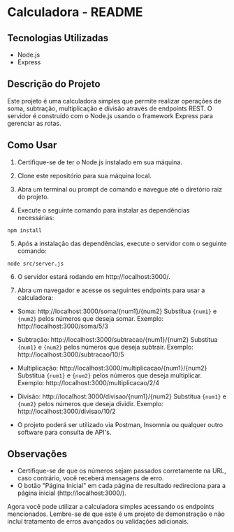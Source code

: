 # Calculadora - README

## Tecnologias Utilizadas

- Node.js
- Express

## Descrição do Projeto

Este projeto é uma calculadora simples que permite realizar operações de soma, subtração, multiplicação e divisão através de endpoints REST. O servidor é construído com o Node.js usando o framework Express para gerenciar as rotas.

## Como Usar

1. Certifique-se de ter o Node.js instalado em sua máquina.

2. Clone este repositório para sua máquina local.

3. Abra um terminal ou prompt de comando e navegue até o diretório raiz do projeto.

4. Execute o seguinte comando para instalar as dependências necessárias:

```
npm install
```

5. Após a instalação das dependências, execute o servidor com o seguinte comando:

```
node src/server.js
```

6. O servidor estará rodando em http://localhost:3000/.

7. Abra um navegador e acesse os seguintes endpoints para usar a calculadora:

- Soma: http://localhost:3000/soma/{num1}/{num2}
  Substitua `{num1}` e `{num2}` pelos números que deseja somar.
  Exemplo: http://localhost:3000/soma/5/3

- Subtração: http://localhost:3000/subtracao/{num1}/{num2}
  Substitua `{num1}` e `{num2}` pelos números que deseja subtrair.
  Exemplo: http://localhost:3000/subtracao/10/5

- Multiplicação: http://localhost:3000/multiplicacao/{num1}/{num2}
  Substitua `{num1}` e `{num2}` pelos números que deseja multiplicar.
  Exemplo: http://localhost:3000/multiplicacao/2/4

- Divisão: http://localhost:3000/divisao/{num1}/{num2}
  Substitua `{num1}` e `{num2}` pelos números que deseja dividir.
  Exemplo: http://localhost:3000/divisao/10/2


* O projeto poderá ser utilizado via Postman, Insomnia ou qualquer outro software para consulta de API's.

## Observações

- Certifique-se de que os números sejam passados corretamente na URL, caso contrário, você receberá mensagens de erro.
- O botão "Página Inicial" em cada página de resultado redireciona para a página inicial (http://localhost:3000/).

Agora você pode utilizar a calculadora simples acessando os endpoints mencionados. Lembre-se de que este é um projeto de demonstração e não inclui tratamento de erros avançados ou validações adicionais.
